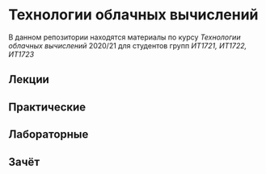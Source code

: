 # Технологии облачных вычислений

В данном репозитории находятся материалы по курсу _Технологии облачных вычислений_ 2020/21 для студентов групп *ИТ1721, ИТ1722, ИТ1723*

## Лекции

## Практические

## Лабораторные

## Зачёт
